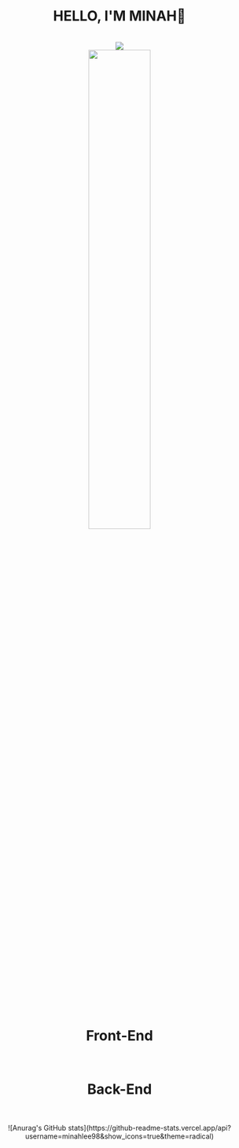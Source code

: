 
<div  style="text-align: center;" align="center">
<div tabindex="-1" dir="auto">
  <h1>HELLO, I'M MINAH👏</h1>
  </div>
<br>
<a href="https://talking-potato-dev.tistory.com/">
  <img src="https://img.shields.io/badge/Blog-FA005A?style=flat=sequare&logo=Fandom&logoColor=-white"/>
</a>
<br>
  <img width="50%" src="https://user-images.githubusercontent.com/77047321/226772406-f5a167af-c1e7-4e82-b590-dcb42ab8ef53.gif">
  
  <div tabindex="-1" dir="auto">
    <h1>Front-End</h1>
    <div>
      
  <br>
      <div tabindex="-1" dir="auto">
  <h1>Back-End</h1>
        </div>
      <br><br>
      ![Anurag's GitHub stats](https://github-readme-stats.vercel.app/api?username=minahlee98&show_icons=true&theme=radical)
  </div>
